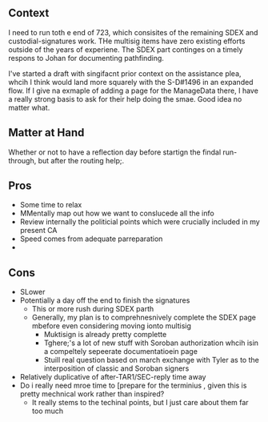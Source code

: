 ## Context

I need to run toth e end of 723, which consisites of the remaining SDEX and custodial-signatures work. THe multisig items have zero existing efforts outside of the years of experiene. The SDEX part continges on a timely respons to Johan for documenting pathfinding.

I've started a draft with singifacnt prior context on the assistance plea, whcih I think would land more squarely with the S-D#1496 in an expanded flow. If I give na exmaple of adding a page for the ManageData there, I have a really strong basis to ask for their help doing the smae. Good idea no matter what.

## Matter at Hand

Whether or not to have a reflection day before startign the findal run-through, but after the routing help;.

## Pros

- Some time to relax
- MMentally map out how we want to conslucede all the info
- Review internally the politicial points which were crucially included in my present CA
- Speed comes from adequate parreparation
- 

## Cons

- SLower
- Potentially a day off the end to finish the signatures
  - This or more rush during SDEX parth
  - Generally, my plan is to comprehnesnively complete the SDEX page mbefore even considering moving ionto multisig
    - Muktisign is already pretty complette
    - Tghere;'s a lot of new stuff with Soroban authorization whcih isin a compeltely sepeerate documentatioein page
    - Stuill real question based on march exchange with Tyler as to the interposition of classic and Soroban signers
- Relatively duplicative of after-TAR1/SEC-reply time away
- Do i really need mroe time to [prepare for the terminius , given this is pretty mechnical work rather than inspired?
  - It really stems to the techinal points, but I just care about them far too much


